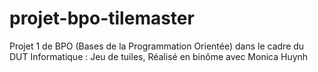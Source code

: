 # projet-bpo-tilemaster
Projet 1 de BPO (Bases de la Programmation Orientée) dans le cadre du DUT Informatique : Jeu de tuiles,
Réalisé en binôme avec Monica Huynh
